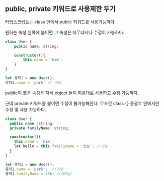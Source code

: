 ## public, private 키워드로 사용제한 두기

타입스크립트는 class 안에서 public 키워드를 사용가능하다.

원하는 속성 왼쪽에 붙이면 그 속성은 아무데서나 수정이 가능하다.

```ts
class User {
    public name: string;

    constructor(){
        this.name = 'kim';
    }
}

let 유저1 = new User();
유저1.name = 'park' // 가능
```

public이 붙은 속성은 자식 object 들이 마음대로 사용하고 수정 가능하다.

근데 private 키워드를 붙이면 수정이 불가능해진다.
무조건 class {} 중괄호 안에서만 수정 및 사용 가능하다.

```ts
class User {
  public name :string;
  private familyName :string;  

  constructor(){
    this.name = 'kim';
    let hello = this.familyName + '안뇽'; //가능
  }
}

let 유저1 = new User();
유저1.name = 'park';  //가능
유저1.familyName = 456; //에러남

```
